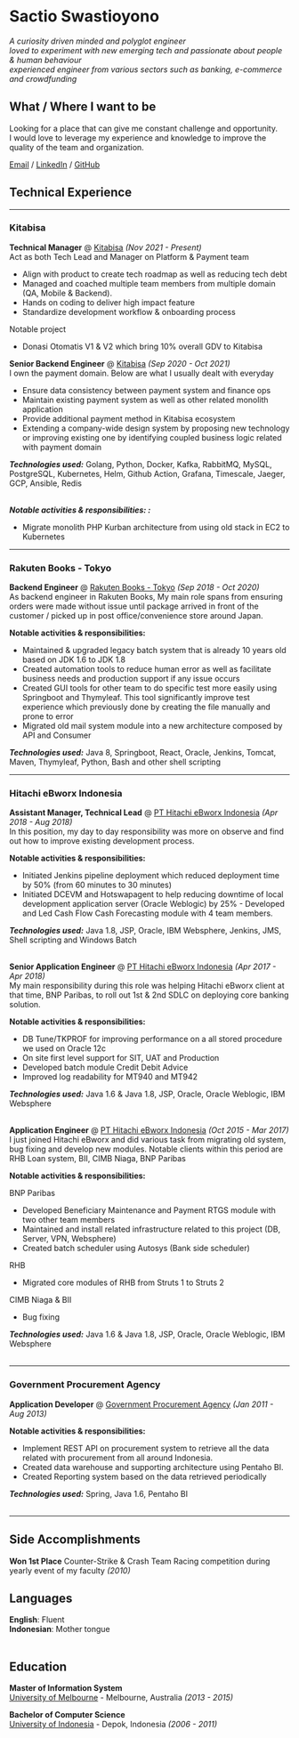 # Sactio Swastioyono

_A curiosity driven minded and polyglot engineer_
<br> _loved to experiment with new emerging tech and passionate about people & human behaviour_
<br> _experienced engineer from various sectors such as banking, e-commerce and crowdfunding_ <br>

## What / Where I want to be
Looking for a place that can give me constant challenge and opportunity. <br>
I would love to leverage my experience and knowledge to improve the quality of the team and organization.

[Email](mailto:email.tyo@gmail.com) / [LinkedIn](https://www.linkedin.com/in/sactio-swastioyono/)
/ [GitHub](https://github.com/sswastioyono18/)

## Technical Experience

<hr>
<h3>Kitabisa </h3>

**Technical Manager** @ [Kitabisa](https://kitabisa.com/) _(Nov 2021 - Present)_ <br>
Act as both Tech Lead and Manager on Platform & Payment team
- Align with product to create tech roadmap as well as reducing tech debt
- Managed and coached multiple team members from multiple domain (QA, Mobile & Backend). 
- Hands on coding to deliver high impact feature
- Standardize development workflow & onboarding process

Notable project
- Donasi Otomatis V1 & V2 which bring 10% overall GDV to Kitabisa


**Senior Backend Engineer** @ [Kitabisa](https://kitabisa.com/) _(Sep 2020 - Oct 2021)_ <br>
I own the payment domain. Below are what I usually dealt with everyday 
- Ensure data consistency between payment system and finance ops 
- Maintain existing payment system as well as other related monolith application
- Provide additional payment method in Kitabisa ecosystem
- Extending a company-wide design system by proposing new technology or improving existing one by identifying coupled
  business logic related with payment domain

**_Technologies used:_** Golang, Python, Docker, Kafka, RabbitMQ, MySQL, PostgreSQL, Kubernetes, Helm, Github Action, Grafana,
Timescale, Jaeger, GCP, Ansible, Redis
  <br><br>

**_Notable activities & responsibilities: :_** 
- Migrate monolith PHP Kurban architecture from using old stack in EC2 to Kubernetes

<hr>
<h3> Rakuten Books - Tokyo </h3>

**Backend Engineer** @ [Rakuten Books - Tokyo](https://books.rakuten.co.jp/) _(Sep 2018 - Oct 2020)_ <br>
As backend engineer in Rakuten Books, My main role spans from ensuring orders were made without issue until package arrived in
front of the customer / picked up in post office/convenience store around Japan.

<b> Notable activities & responsibilities:</b>

- Maintained & upgraded legacy batch system that is already 10 years old based on JDK 1.6 to JDK 1.8
- Created automation tools to reduce human error as well as facilitate business needs and production support if any
  issue occurs
- Created GUI tools for other team to do specific test more easily using Springboot and Thymyleaf. This tool
  significantly improve test experience which previously done by creating the file manually and prone to error
- Migrated old mail system module into a new architecture composed by API and Consumer  

**_Technologies used:_** Java 8, Springboot, React, Oracle, Jenkins, Tomcat, Maven, Thymyleaf, Python, Bash and other shell scripting


<hr>
<h3> Hitachi eBworx Indonesia </h3>

**Assistant Manager, Technical Lead** @ [PT Hitachi eBworx Indonesia](http://www.hitachi-ebworx.com/) _(Apr 2018 - Aug
2018)_ <br>
In this position, my day to day responsibility was more on observe and find out how to improve existing development
process.

<b> Notable activities & responsibilities:</b>

- Initiated Jenkins pipeline deployment which reduced deployment time by 50% (from 60 minutes to 30 minutes)
- Initiated DCEVM and Hotswapagent to help reducing downtime of local development application server (Oracle Weblogic)
by 25% - Developed and Led Cash Flow Cash Forecasting module with 4 team members. 

**_Technologies used:_** Java 1.8, JSP, Oracle, IBM Websphere, Jenkins, JMS, Shell scripting and Windows Batch
<br><br>


**Senior Application Engineer** @ [PT Hitachi eBworx Indonesia](http://www.hitachi-ebworx.com/) _(Apr 2017 - Apr
2018)_ <br>
My main responsibility during this role was helping Hitachi eBworx client at that time, BNP Paribas, to roll out 1st & 2nd SDLC on deploying core banking solution.

<b> Notable activities & responsibilities:</b>

- DB Tune/TKPROF for improving performance on a all stored procedure we used on Oracle 12c
- On site first level support for SIT, UAT and Production
- Developed batch module Credit Debit Advice
- Improved log readability for MT940 and
  MT942

**_Technologies used:_** Java 1.6 & Java 1.8, JSP, Oracle, Oracle Weblogic, IBM Websphere
  <br><br>
  

**Application Engineer** @ [PT Hitachi eBworx Indonesia](http://www.hitachi-ebworx.com/) _(Oct 2015 - Mar
2017)_ <br>
I just joined Hitachi eBworx and did various task from migrating old system, bug fixing and develop new modules. Notable clients within this period are RHB Loan system, BII, CIMB Niaga, BNP Paribas 

<b> Notable activities & responsibilities:</b>

BNP Paribas
- Developed Beneficiary Maintenance and Payment RTGS module with two other team members
- Maintained and install related infrastructure related to this project (DB, Server, VPN, Websphere)
- Created batch scheduler using Autosys (Bank side scheduler)
  
RHB
- Migrated core modules of RHB from Struts 1 to Struts 2

CIMB Niaga & BII
- Bug fixing
  

**_Technologies used:_** Java 1.6 & Java 1.8, JSP, Oracle, Oracle Weblogic, IBM Websphere
  <br><br>

<hr>
<h3>Government Procurement Agency</h3>

**Application Developer** @ [Government Procurement Agency](http://www.lkpp.go.id/v3/) _(Jan 2011 - Aug 2013)_ <br>

<b> Notable activities & responsibilities:</b>

- Implement REST API on procurement system to retrieve all the data related with procurement from all around Indonesia.
- Created data warehouse and supporting architecture using Pentaho BI.
- Created Reporting system based on the data retrieved periodically


**_Technologies used:_** Spring, Java 1.6, Pentaho BI
<br><br>


<hr> 

## Side Accomplishments

**Won 1st Place** Counter-Strike & Crash Team Racing competition during yearly event of my faculty _(2010)_ <br>

## Languages

**English**: Fluent <br>
**Indonesian**: Mother tongue
<br><br>

## Education

**Master of Information System** <br>
[University of Melbourne](https://www.unimelb.edu.au/) - Melbourne, Australia _(2013 - 2015)_

**Bachelor of Computer Science** <br>
[University of Indonesia](https://www.ui.ac.id/en/) - Depok, Indonesia _(2006 - 2011)_
